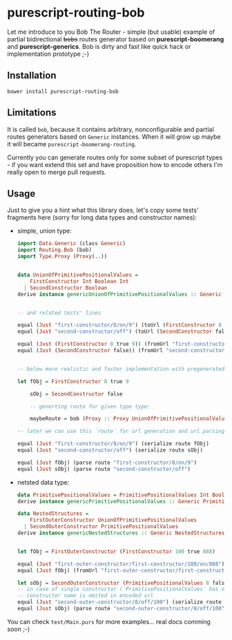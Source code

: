 # purescript-routing-bob

Let me introduce to you Bob The Router - simple (but usable) example of partial bidirectional ~~bobs~~ routes generator based on __purescript-boomerang__ and __purescript-generics__. Bob is dirty and fast like quick hack or implementation prototype ;-)

## Installation

```shell
bower install purescript-routing-bob
```

## Limitations

It is called `bob`, because it contains arbitrary, nonconfigurable and partial routes generators based on `Generic` instances.
When it will grow up maybe it will became `purescript-boomerang-routing`.

Currently you can generate routes only for some subset of purescript types - if you want extend this set and have proposition how to encode others I'm really open to merge pull requests.

## Usage

Just to give you a hint what this library does, let's copy some tests' fragments here (sorry for long data types and constructor names):

  * simple, union type:

    ```purescript
    import Data.Generic (class Generic)
    import Routing.Bob (bob)
    import Type.Proxy (Proxy(..))


    data UnionOfPrimitivePositionalValues =
        FirstConstructor Int Boolean Int
      | SecondConstructor Boolean
    derive instance genericUnionOfPrimitivePositionalValues :: Generic UnionOfPrimitivePositionalValues


    -- and related tests' lines

    equal (Just "first-constructor/8/on/9") (toUrl (FirstConstructor 8 true 9))
    equal (Just "second-constructor/off") (toUrl (SecondConstructor false))

    equal (Just (FirstConstructor 8 true 9)) (fromUrl "first-constructor/8/on/9")
    equal (Just (SecondConstructor false)) (fromUrl "second-constructor/off")


    -- below more realistic and faster implementation with pregenerated router

    let fObj = FirstConstructor 8 true 9

        sObj = SecondConstructor false

        -- generting route for given type type:

        maybeRoute = bob (Proxy :: Proxy UnionOfPrimitivePositionalValues)

    -- later we can use this `route` for url generation and url parsing:

    equal (Just "first-constructor/8/on/9") (serialize route fObj)
    equal (Just "second-constructor/off") (serialize route sObj)

    equal (Just fObj) (parse route "first-constructor/8/on/9")
    equal (Just sObj) (parse route "second-constructor/off")

    ```

  * netsted data type:

    ```purescript
    data PrimitivePositionalValues = PrimitivePositionalValues Int Boolean Int
    derive instance genericPrimitivePositionalValues :: Generic PrimitivePositionalValues

    data NestedStructures =
        FirstOuterConstructor UnionOfPrimitivePositionalValues
      | SecondOuterConstructor PrimitivePositionalValues
    derive instance genericNestedStructures :: Generic NestedStructures


    let fObj = FirstOuterConstructor (FirstConstructor 100 true 888)

    equal (Just "first-outer-constructor/first-constructor/100/on/888") (tUrl fObj)
    equal (Just fObj) (fromUrl "first-outer-constructor/first-constructor/100/on/888"))

    let sObj = SecondOuterConstructor (PrimitivePositionalValues 8 false 100)
    -- in case of single constructor (`PrimitivePositionalValues` has one),
    -- constructor name is omited in encoded url
    equal (Just "second-outer-constructor/8/off/100") (serialize route sObj)
    equal (Just sObj) (parse route "second-outer-constructor/8/off/100"))

    ```

You can check `test/Main.purs` for more examples... real docs comming soon ;-)
